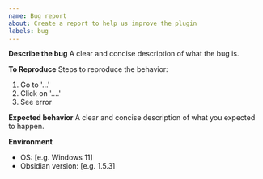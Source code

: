 ```yaml
---
name: Bug report
about: Create a report to help us improve the plugin
labels: bug
---
```


**Describe the bug**
A clear and concise description of what the bug is.

**To Reproduce**
Steps to reproduce the behavior:
1. Go to '...'
2. Click on '....'
3. See error

**Expected behavior**
A clear and concise description of what you expected to happen.

**Environment**
 - OS: [e.g. Windows 11]
 - Obsidian version: [e.g. 1.5.3]
